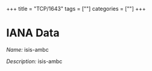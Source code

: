 +++
title = "TCP/1643"
tags = [""]
categories = [""]
+++

# IANA Data

_Name:_ isis-ambc

_Description:_ isis-ambc

